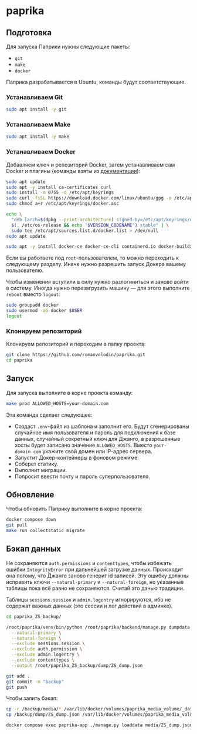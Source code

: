 # paprika

## Подготовка

Для запуска Паприки нужны следующие пакеты:

- `git`
- `make`
- `docker`

Паприка разрабатывается в Ubuntu, команды будут соответствующие.

### Устанавливаем Git

```bash
sudo apt install -y git
```

### Устанавливаем Make

```bash
sudo apt install -y make
```

### Устанавливаем Docker

Добавляем ключ и репозиторий Docker, затем устанавливаем сам Docker и плагины (команды взяты из [документации](https://docs.docker.com/engine/install/ubuntu/#install-using-the-repository)):

```bash
sudo apt update
sudo apt -y install ca-certificates curl
sudo install -m 0755 -d /etc/apt/keyrings
sudo curl -fsSL https://download.docker.com/linux/ubuntu/gpg -o /etc/apt/keyrings/docker.asc
sudo chmod a+r /etc/apt/keyrings/docker.asc

echo \
  "deb [arch=$(dpkg --print-architecture) signed-by=/etc/apt/keyrings/docker.asc] https://download.docker.com/linux/ubuntu \
  $(. /etc/os-release && echo "$VERSION_CODENAME") stable" | \
  sudo tee /etc/apt/sources.list.d/docker.list > /dev/null
sudo apt update

sudo apt -y install docker-ce docker-ce-cli containerd.io docker-buildx-plugin docker-compose-plugin
```

Если вы работаете под `root`-пользователем, то можно переходить к следующему разделу. Иначе нужно разрешить запуск Докера вашему пользователю.

Чтобы изменения вступили в силу нужно разлогиниться и заново войти в систему. Иногда нужно перезагрузить машину — для этого выполните `reboot` вместо `logout`:

```bash
sudo groupadd docker
sudo usermod -aG docker $USER
logout
```
### Клонируем репозиторий

Клонируем репозиторий и переходим в папку проекта:

```bash
git clone https://github.com/romanvolodin/paprika.git
cd paprika
```

## Запуск

Для запуска выполните в корне проекта команду:

```bash
make prod ALLOWED_HOSTS=your-domain.com
```

Эта команда сделает следующее:
- Создаст `.env`-файл из шаблона и заполнит его. Будут сгенерированы случайное имя пользователя и пароль для подключения к базе данных, случайный секретный ключ для Джанго, в разрешенные хосты будет записано значение `ALLOWED_HOSTS`. Вместо `your-domain.com` укажите свой домен или IP-адрес сервера.
- Запустит Докер-контейнеры в фоновом режиме.
- Соберет статику.
- Выполнит миграции.
- Попросит ввести почту и пароль суперпользователя.

## Обновление

Чтобы обновить Паприку выполните в корне проекта:

```bash
docker compose down
git pull
make run collectstatic migrate
```

## Бэкап данных

Не сохраняются `auth.permissions` и `contenttypes`, чтобы избежать ошибки `IntegrityError` при дальнейшей загрузке данных. Происходит она потому, что Джанго заново генерит id записей. Эту ошибку должны исправить ключи `--natural-primary` и `--natural-foreign`, но указанные таблицы пока всё равно не сохраняются. Считай это данью традиции.

Таблицы `sessions.session` и `admin.logentry` игнорируются, ибо не содержат важных данных (это сессии и лог действий в админке).

```bash
cd paprika_ZS_backup/

/root/paprika/venv/bin/python /root/paprika/backend/manage.py dumpdata --format=json --indent=2 \
  --natural-primary \
  --natural-foreign \
  --exclude sessions.session \
  --exclude auth.permission \
  --exclude admin.logentry \
  --exclude contenttypes \
  --output /root/paprika_ZS_backup/dump/ZS_dump.json

git add .
git commit -m "backup"
git push
```

Чтобы залить бэкап:

```bash
cp -r /backup/media/* /var/lib/docker/volumes/paprika_media_volume/_data
cp /backup/dump/ZS_dump.json /var/lib/docker/volumes/paprika_media_volume/_data

docker compose exec paprika-app ./manage.py loaddata media/ZS_dump.json
```
